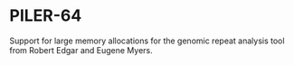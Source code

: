 # PILER-64
Support for large memory allocations for the genomic repeat analysis tool from Robert Edgar and Eugene Myers.
